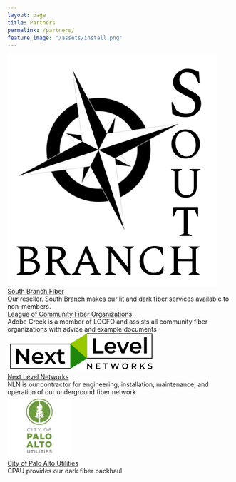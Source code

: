 ```yaml
---
layout: page
title: Partners
permalink: /partners/
feature_image: "/assets/install.png"
---
```


<div class="categories">

<div class="partner">
     <div class="partnerlogo"><a href="https://southbranch.net/"><img src="/assets/logo_sbf.png" alt="South Branch Fiber logo"/></a></div>
     <div><a href="https://southbranch.net/">South Branch Fiber</a></div>
     <div>Our reseller. South Branch makes our lit and dark fiber services available to non-members.</div>
</div>
<div class="partner">
     <div class="partnerlogo"><a href="https://locfo.org/"></a></div>
     <div><a href="https://locfo.org/">League of Community Fiber Organizations</a></div>
     <div>Adobe Creek is a member of LOCFO and assists all community fiber organizations with advice and example documents</div>
</div>
<div class="partner">
     <div class="partnerlogo"><a href="https://www.nextlevel.net/"><img src="/assets/logo_nextlevel.png" alt="Next Level Networks logo"/></a></div>
     <div><a href="https://www.nextlevel.net/">Next Level Networks</a></div>
     <div>NLN is our contractor for engineering, installation, maintenance, and operation of our underground fiber network</div>
</div>
<div class="partner">
     <div class="partnerlogo" height="20em"><a href="https://www.cityofpaloalto.org/Departments/Utilities/Business/Fiber-Network"><img src="/assets/logo_cpau.jpg" alt="City of Palo Alto Utilities logo" width="140px"/></a></div>
     <div><a href="https://www.cityofpaloalto.org/Departments/Utilities/Business/Fiber-Network">City of Palo Alto Utilities</a></div>
     <div>CPAU provides our dark fiber backhaul</div>
</div>

</div>
